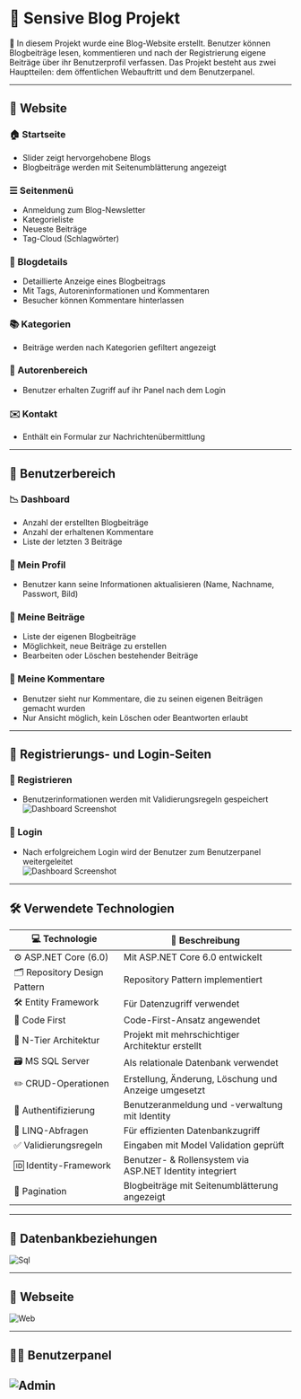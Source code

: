 # 📰 Sensive Blog Projekt

📌 In diesem Projekt wurde eine Blog-Website erstellt. Benutzer können Blogbeiträge lesen, kommentieren und nach der Registrierung eigene Beiträge über ihr Benutzerprofil verfassen. Das Projekt besteht aus zwei Hauptteilen: dem öffentlichen Webauftritt und dem Benutzerpanel.

---

## 🌟 Website

### 🏠 Startseite
- Slider zeigt hervorgehobene Blogs
- Blogbeiträge werden mit Seitenumblätterung angezeigt

### ☰ Seitenmenü
- Anmeldung zum Blog-Newsletter
- Kategorieliste
- Neueste Beiträge
- Tag-Cloud (Schlagwörter)

### 📄 Blogdetails
- Detaillierte Anzeige eines Blogbeitrags
- Mit Tags, Autoreninformationen und Kommentaren
- Besucher können Kommentare hinterlassen

### 📚 Kategorien
- Beiträge werden nach Kategorien gefiltert angezeigt

### 👤 Autorenbereich
- Benutzer erhalten Zugriff auf ihr Panel nach dem Login

### ✉️ Kontakt
- Enthält ein Formular zur Nachrichtenübermittlung

---

## 👤 Benutzerbereich

### 📉 Dashboard
- Anzahl der erstellten Blogbeiträge
- Anzahl der erhaltenen Kommentare
- Liste der letzten 3 Beiträge

### 👤 Mein Profil
- Benutzer kann seine Informationen aktualisieren (Name, Nachname, Passwort, Bild)

### 📝 Meine Beiträge
- Liste der eigenen Blogbeiträge
- Möglichkeit, neue Beiträge zu erstellen
- Bearbeiten oder Löschen bestehender Beiträge

### 💬 Meine Kommentare
- Benutzer sieht nur Kommentare, die zu seinen eigenen Beiträgen gemacht wurden
- Nur Ansicht möglich, kein Löschen oder Beantworten erlaubt

---

## 🔐 Registrierungs- und Login-Seiten

### 📝 Registrieren
- Benutzerinformationen werden mit Validierungsregeln gespeichert  
![Dashboard Screenshot](/images/screenshots/register.png)

### 🔑 Login
- Nach erfolgreichem Login wird der Benutzer zum Benutzerpanel weitergeleitet  
![Dashboard Screenshot](/images/screenshots/login.png)

---

## 🛠 Verwendete Technologien

| 💻 Technologie                        | 📌 Beschreibung                                           |
|--------------------------------------|-----------------------------------------------------------|
| ⚙️ ASP.NET Core (6.0)                | Mit ASP.NET Core 6.0 entwickelt                          |
| 🗂 Repository Design Pattern         | Repository Pattern implementiert                         |
| 🛠 Entity Framework                  | Für Datenzugriff verwendet                               |
| 🧱 Code First                         | Code-First-Ansatz angewendet                             |
| 🧩 N-Tier Architektur                | Projekt mit mehrschichtiger Architektur erstellt         |
| 🗃️ MS SQL Server                     | Als relationale Datenbank verwendet                      |
| ✏️ CRUD-Operationen                  | Erstellung, Änderung, Löschung und Anzeige umgesetzt     |
| 🔐 Authentifizierung                 | Benutzeranmeldung und -verwaltung mit Identity           |
| 🧪 LINQ-Abfragen                     | Für effizienten Datenbankzugriff                         |
| ✅ Validierungsregeln                | Eingaben mit Model Validation geprüft                    |
| 🆔 Identity-Framework                | Benutzer- & Rollensystem via ASP.NET Identity integriert |
| 📄 Pagination                        | Blogbeiträge mit Seitenumblätterung angezeigt            |

---

## 📁 Datenbankbeziehungen

![Sql](screenshots/sql.png)

---

## 🌟 Webseite
![Web](screenshots/web1.png)

---

## 🧑‍💻 Benutzerpanel

![Admin](screenshots/admin.png)
---

